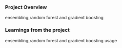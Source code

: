 ### Project Overview

 ensembling,random forest and gradient boosting


### Learnings from the project

 ensembling,random forest and gradient boosting usage



